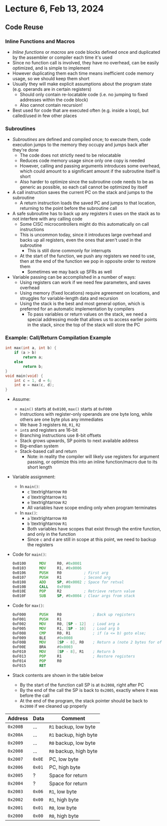 # Lecture 6, Feb 13, 2024

## Code Reuse

### Inline Functions and Macros

* *Inline functions* or *macros* are code blocks defined once and duplicated by the assembler or compiler each time it's used
* Since no function call is involved, they have no overhead, can be easily optimized, and is simple to implement
* However duplicating them each time means inefficient code memory usage, so we should keep them short
* Usually they will make explicit assumptions about the program state (e.g. operands are in certain registers)
	* Should only contain re-locatable code (i.e. no jumping to fixed addresses within the code block)
	* Also cannot contain recursion!
* Best used for code that are executed often (e.g. inside a loop), but called/used in few other places

### Subroutines

* *Subroutines* are defined and compiled once; to execute them, code execution jumps to the memory they occupy and jumps back after they're done
	* The code does not strictly need to be relocatable
	* Reduces code memory usage since only one copy is needed
	* However, calling and passing arguments introduces some overhead, which could amount to a significant amount if the subroutine itself is short
	* Also harder to optimize since the subroutine code needs to be as generic as possible, so each call cannot be optimized by itself
* A call instruction saves the current PC on the stack and jumps to the subroutine
	* A return instruction loads the saved PC and jumps to that location, returning to the point before the subroutine call
* A safe subroutine has to back up any registers it uses on the stack as to not interfere with any calling code
	* Some CISC microcontrollers might do this automatically on call instructions
	* This is uncommon today, since it introduces large overhead and backs up all registers, even the ones that aren't used in the subroutine
		* This is still done commonly for interrupts
	* At the start of the function, we push any registers we need to use, then at the end of the function we pop in opposite order to restore them
		* Sometimes we may back up SFRs as well
* Variable passing can be accomplished in a number of ways:
	* Using registers can work if we need few parameters, and saves overhead
	* Using memory (fixed locations) require agreement on locations, and struggles for variable-length data and recursion
	* Using the stack is the best and most general option, which is preferred for an automatic implementation by compilers
		* To pass variables or return values on the stack, we need a special addressing mode that allows us to access earlier points in the stack, since the top of the stack will store the PC

### Example: Call/Return Compilation Example

```c
int max(int a, int b) {
	if (a > b)
		return a;
	else
		return b;
}
void main(void) {
	int c = 1, d = 6;
	int e = max(c, d);
}
```

* Assume:
	* `main()` starts at `0x0100`, `max()` starts at `0xF000`
	* Instructions with register-only operands are one byte long, while others are one byte plus any immediates
	* We have 3 registers `R0`, `R1`, `R2`
	* `int`s and registers are 16-bit
	* Branching instructions use 8-bit offsets
	* Stack grows upwards, SP points to next available address
	* Big-endian system
	* Stack-based call and return
		* Note: in reality the compiler will likely use registers for argument passing, or optimize this into an inline function/macro due to its short length
* Variable assignment:
	* In `main()`:
		* `c` \textrightarrow `R0`
		* `d` \textrightarrow `R1`
		* `e` \textrightarrow `R2`
		* All variables have scope ending only when program terminates
	* In `max()`:
		* `a` \textrightarrow `R0`
		* `b` \textrightarrow `R1`
		* Both variables have scopes that exist through the entire function, and only in the function
        * Since `c` and `d` are still in scope at this point, we need to backup the registers
* Code for `main()`:

	```asm
	0x0100		MOV		R0, #0x0001
	0x0103		MOV		R1, #0x0006
	0x0106		PUSH	R0	        ; First arg
	0x0107		PUSH	R1	        ; Second arg
	0x0108		ADD	    SP, #0x0002	; Space for retval
	0x010B		CALL	0xF000
	0x010E		POP		R2			; Retrieve return value
	0x010F		SUB		SP, #0x0004	; Clear args from stack
	```
* Code for `max()`:

	```asm
	0xF000		PUSH	R0				; Back up registers
	0xF001		PUSH	R1
	0xF002		MOV		R0, [SP - 12]	; Load arg a
	0xF005		MOV		R1, [SP - 10]	; Load arg b
	0xF008		CMP		R0, R1			; if (a <= b) goto else;
	0xF009		BLE		#0x0008
	0xF00B		MOV		[SP - 8], R0	; Return a (note 2 bytes for offset)
	0xF00E		BRA		#0x0003
	0xF010		MOV		[SP - 8], R1	; Return b
	0xF013		POP		R1				; Restore registers
	0xF014		POP		R0
	0xF015		RET
	```

* Stack contents are shown in the table below
	* By the start of the function call SP is at `0x2008`, right after PC
	* By the end of the call the SP is back to `0x2005`, exactly where it was before the call
	* At the end of the program, the stack pointer should be back to `0x2000` if we cleaned up properly

| Address | Data | Comment |
|---|---|---|
| `0x200B` | ... | `R1` backup, low byte |
| `0x200A` | ... | `R1` backup, high byte |
| `0x2009` | ... | `R0` backup, low byte |
| `0x2008` | ... | `R0` backup, high byte |
| `0x2007` | `0x0E` | PC, low byte |
| `0x2006` | `0x01` | PC, high byte |
| `0x2005` | ? | Space for return |
| `0x2004` | ? | Space for return |
| `0x2003` | `0x06` | `R1`, low byte |
| `0x2002` | `0x00` | `R1`, high byte |
| `0x2001` | `0x01` | `R0`, low byte |
| `0x2000` | `0x00` | `R0`, high byte |

